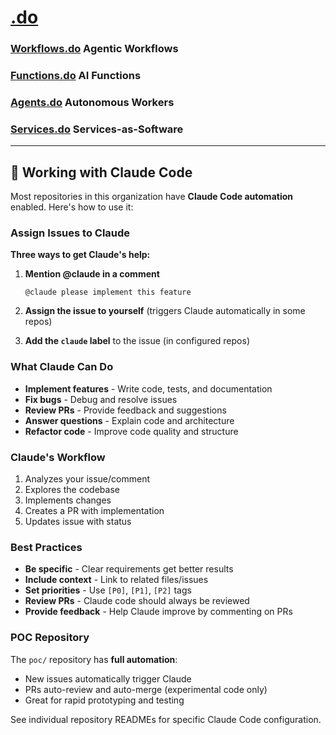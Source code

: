 # [.do](https://dotdo.ai)

### [Workflows.do](https://workflows.do) Agentic Workflows
### [Functions.do](https://functions.do) AI Functions
### [Agents.do](https://agents.do) Autonomous Workers
### [Services.do](https://services.do) Services-as-Software

---

## 🤖 Working with Claude Code

Most repositories in this organization have **Claude Code automation** enabled. Here's how to use it:

### Assign Issues to Claude

**Three ways to get Claude's help:**

1. **Mention @claude in a comment**
   ```
   @claude please implement this feature
   ```

2. **Assign the issue to yourself** (triggers Claude automatically in some repos)

3. **Add the `claude` label** to the issue (in configured repos)

### What Claude Can Do

- **Implement features** - Write code, tests, and documentation
- **Fix bugs** - Debug and resolve issues
- **Review PRs** - Provide feedback and suggestions
- **Answer questions** - Explain code and architecture
- **Refactor code** - Improve code quality and structure

### Claude's Workflow

1. Analyzes your issue/comment
2. Explores the codebase
3. Implements changes
4. Creates a PR with implementation
5. Updates issue with status

### Best Practices

- **Be specific** - Clear requirements get better results
- **Include context** - Link to related files/issues
- **Set priorities** - Use `[P0]`, `[P1]`, `[P2]` tags
- **Review PRs** - Claude code should always be reviewed
- **Provide feedback** - Help Claude improve by commenting on PRs

### POC Repository

The `poc/` repository has **full automation**:
- New issues automatically trigger Claude
- PRs auto-review and auto-merge (experimental code only)
- Great for rapid prototyping and testing

See individual repository READMEs for specific Claude Code configuration.
